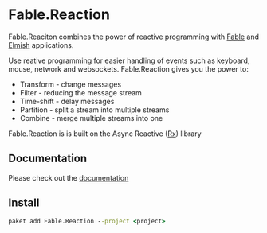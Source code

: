 # Fable.Reaction

Fable.Reaciton combines the power of reactive programming with [Fable](http://fable.io/) and [Elmish](https://elmish.github.io/) applications.

Use reative programming for easier handling of events such as keyboard, mouse, network and websockets. Fable.Reaction gives you the power to:

- Transform - change messages
- Filter - reducing the message stream
- Time-shift - delay messages
- Partition - split a stream into multiple streams
- Combine - merge multiple streams into one

Fable.Reaction is is built on the Async Reactive ([Rx](http://reactivex.io/)) library

## Documentation

Please check out the [documentation](https://dbrattli.github.io/Elmish.Streams/)

## Install

```cmd
paket add Fable.Reaction --project <project>
```

